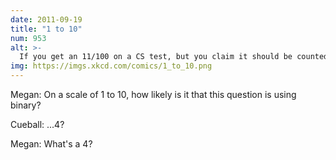 ```yaml
---
date: 2011-09-19
title: "1 to 10"
num: 953
alt: >-
  If you get an 11/100 on a CS test, but you claim it should be counted as a 'C', they'll probably decide you deserve the upgrade.
img: https://imgs.xkcd.com/comics/1_to_10.png
---
```

Megan: On a scale of 1 to 10, how likely is it that this question is using binary?

Cueball: ...4?

Megan: What's a 4?